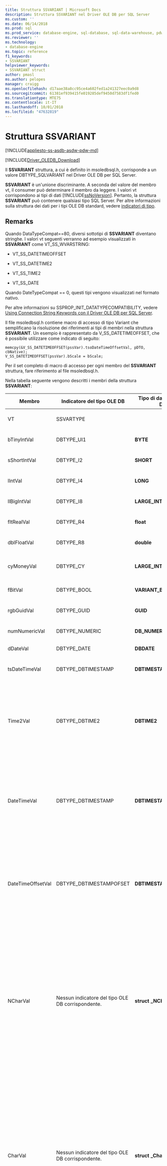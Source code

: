 ```yaml
---
title: Struttura SSVARIANT | Microsoft Docs
description: Struttura SSVARIANT nel Driver OLE DB per SQL Server
ms.custom: ''
ms.date: 06/14/2018
ms.prod: sql
ms.prod_service: database-engine, sql-database, sql-data-warehouse, pdw
ms.reviewer: ''
ms.technology:
- database-engine
ms.topic: reference
f1_keywords:
- SSVARIANT
helpviewer_keywords:
- SSVARIANT struct
author: pmasl
ms.author: pelopes
manager: craigg
ms.openlocfilehash: d17aae38a8cc95ce4a602fed1a241327eec0a9d8
ms.sourcegitcommit: 61381ef939415fe019285def9450d7583df1fed0
ms.translationtype: MTE75
ms.contentlocale: it-IT
ms.lasthandoff: 10/01/2018
ms.locfileid: "47632819"
---
```

# <a name="ssvariant-structure"></a>Struttura SSVARIANT
[!INCLUDE[appliesto-ss-asdb-asdw-pdw-md](../../../includes/appliesto-ss-asdb-asdw-pdw-md.md)]

[!INCLUDE[Driver_OLEDB_Download](../../../includes/driver_oledb_download.md)]

  Il **SSVARIANT** struttura, a cui è definito in msoledbsql.h, corrisponde a un valore DBTYPE_SQLVARIANT nel Driver OLE DB per SQL Server.  
  
 **SSVARIANT** è un'unione discriminante. A seconda del valore del membro vt, il consumer può determinare il membro da leggere. I valori vt corrispondono ai tipi di dati [!INCLUDE[ssNoVersion](../../../includes/ssnoversion-md.md)]. Pertanto, la struttura **SSVARIANT** può contenere qualsiasi tipo SQL Server. Per altre informazioni sulla struttura dei dati per i tipi OLE DB standard, vedere [indicatori di tipo](http://go.microsoft.com/fwlink/?LinkId=122171).  
  
## <a name="remarks"></a>Remarks  
 Quando DataTypeCompat==80, diversi sottotipi di **SSVARIANT** diventano stringhe. I valori vt seguenti verranno ad esempio visualizzati in **SSVARIANT** come VT_SS_WVARSTRING:  
  
-   VT_SS_DATETIMEOFFSET  
  
-   VT_SS_DATETIME2  
  
-   VT_SS_TIME2  
  
-   VT_SS_DATE  
  
 Quando DateTypeCompat == 0, questi tipi vengono visualizzati nel formato nativo.  
  
 Per altre informazioni su SSPROP_INIT_DATATYPECOMPATIBILITY, vedere [Using Connection String Keywords con il Driver OLE DB per SQL Server](../../oledb/applications/using-connection-string-keywords-with-oledb-driver-for-sql-server.md).  
  
 Il file msoledbsql.h contiene macro di accesso di tipo Variant che semplificano la risoluzione dei riferimenti ai tipi di membri nella struttura **SSVARIANT**. Un esempio è rappresentato da V_SS_DATETIMEOFFSET, che è possibile utilizzare come indicato di seguito:  
  
```  
memcpy(&V_SS_DATETIMEOFFSET(pssVar).tsoDateTimeOffsetVal, pDTO, cbNative);  
V_SS_DATETIMEOFFSET(pssVar).bScale = bScale;  
```  
  
 Per il set completo di macro di accesso per ogni membro del **SSVARIANT** struttura, fare riferimento al file msoledbsql.h.  
  
 Nella tabella seguente vengono descritti i membri della struttura **SSVARIANT**:  
  
|Membro|Indicatore del tipo OLE DB|Tipo di dati C di OLE DB|valore vt|Commenti|  
|------------|---------------------------|------------------------|--------------|--------------|  
|VT|SSVARTYPE|||Specifica il tipo di valore contenuto nella struttura **SSVARIANT**.|  
|bTinyIntVal|DBTYPE_UI1|**BYTE**|**VT_SS_UI1**|Supporta il **tinyint** [!INCLUDE[ssNoVersion](../../../includes/ssnoversion-md.md)] tipo di dati.|  
|sShortIntVal|DBTYPE_I2|**SHORT**|**VT_SS_I2**|Supporta il **smallint** [!INCLUDE[ssNoVersion](../../../includes/ssnoversion-md.md)] tipo di dati.|  
|lIntVal|DBTYPE_I4|**LONG**|**VT_SS_I4**|Supporta il **int** [!INCLUDE[ssNoVersion](../../../includes/ssnoversion-md.md)] tipo di dati.|  
|llBigIntVal|DBTYPE_I8|**LARGE_INTEGER**|**VT_SS_I8**|Supporta il **bigint** [!INCLUDE[ssNoVersion](../../../includes/ssnoversion-md.md)] tipo di dati.|  
|fltRealVal|DBTYPE_R4|**float**|**VT_SS_R4**|Supporta il **reali** [!INCLUDE[ssNoVersion](../../../includes/ssnoversion-md.md)] tipo di dati.|  
|dblFloatVal|DBTYPE_R8|**double**|**VT_SS_R8**|Supporta il **float** [!INCLUDE[ssNoVersion](../../../includes/ssnoversion-md.md)] tipo di dati.|  
|cyMoneyVal|DBTYPE_CY|**LARGE_INTEGER**|**VT_SS_MONEY VT_SS_SMALLMONEY**|Supporta il **denaro** e **smallmoney** [!INCLUDE[ssNoVersion](../../../includes/ssnoversion-md.md)] i tipi di dati.|  
|fBitVal|DBTYPE_BOOL|**VARIANT_BOOL**|**VT_SS_BIT**|Supporta il **bit** [!INCLUDE[ssNoVersion](../../../includes/ssnoversion-md.md)] tipo di dati.|  
|rgbGuidVal|DBTYPE_GUID|**GUID**|**VT_SS_GUID**|Supporta il **uniqueidentifier** [!INCLUDE[ssNoVersion](../../../includes/ssnoversion-md.md)] tipo di dati.|  
|numNumericVal|DBTYPE_NUMERIC|**DB_NUMERIC**|**VT_SS_NUMERIC**|Supporta il **numerico** [!INCLUDE[ssNoVersion](../../../includes/ssnoversion-md.md)] tipo di dati.|  
|dDateVal|DBTYPE_DATE|**DBDATE**|**VT_SS_DATE**|Supporta il tipo di dati **date**[!INCLUDE[ssNoVersion](../../../includes/ssnoversion-md.md)].|  
|tsDateTimeVal|DBTYPE_DBTIMESTAMP|**DBTIMESTAMP**|**VT_SS_SMALLDATETIME VT_SS_DATETIME VT_SS_DATETIME2**|Supporta il **smalldatetime**, **datetime**, e **datetime2** [!INCLUDE[ssNoVersion](../../../includes/ssnoversion-md.md)] i tipi di dati.|  
|Time2Val|DBTYPE_DBTIME2|**DBTIME2**|**VT_SS_TIME2**|Supporta il **tempo** [!INCLUDE[ssNoVersion](../../../includes/ssnoversion-md.md)] tipo di dati.<br /><br /> Include i membri indicati di seguito:<br /><br /> *tTime2Val* (**DBTIME2**)<br /><br /> *bScale* (**BYTE**) consente di specificare il fattore di scala *tTime2Val* valore.|  
|DateTimeVal|DBTYPE_DBTIMESTAMP|**DBTIMESTAMP**|**VT_SS_DATETIME2**|Supporta il **datetime2** [!INCLUDE[ssNoVersion](../../../includes/ssnoversion-md.md)] tipo di dati.<br /><br /> Include i membri indicati di seguito:<br /><br /> *tsDataTimeVal* (DBTIMESTAMP)<br /><br /> *bScale* (**BYTE**) consente di specificare il fattore di scala *tsDataTimeVal* valore.|  
|DateTimeOffsetVal|DBTYPE_DBTIMESTAMPOFSET|**DBTIMESTAMPOFFSET**|**VT_SS_DATETIMEOFFSET**|Supporta il **datetimeoffset** [!INCLUDE[ssNoVersion](../../../includes/ssnoversion-md.md)] tipo di dati.<br /><br /> Include i membri indicati di seguito:<br /><br /> *tsoDateTimeOffsetVal* (**DBTIMESTAMPOFFSET**)<br /><br /> *bScale* (**BYTE**) consente di specificare il fattore di scala *tsoDateTimeOffsetVal* valore.|  
|NCharVal|Nessun indicatore del tipo OLE DB corrispondente.|**struct _NCharVal**|**VT_SS_WVARSTRING,**<br /><br /> **VT_SS_WSTRING**|Supporta il **nchar** e **nvarchar** [!INCLUDE[ssNoVersion](../../../includes/ssnoversion-md.md)] i tipi di dati.<br /><br /> Include i membri indicati di seguito:<br /><br /> *sActualLength* (**breve**) specifica la lunghezza effettiva per la stringa a cui *pwchNCharVal* punti. Non include lo zero finale.<br /><br /> *sMaxLength* (**breve**) specifica la lunghezza massima per la stringa a cui *pwchNCharVal* punti.<br /><br /> *pwchNCharVal* (**WCHAR** \*) puntatore alla stringa.<br /><br /> Membri non utilizzati: *rgbReserved*, *dwReserved*, e *pwchReserved*.|  
|CharVal|Nessun indicatore del tipo OLE DB corrispondente.|**struct _CharVal**|**VT_SS_STRING,**<br /><br /> **VT_SS_VARSTRING**|Supporta il **char** e **varchar** [!INCLUDE[ssNoVersion](../../../includes/ssnoversion-md.md)] i tipi di dati.<br /><br /> Include i membri indicati di seguito:<br /><br /> *sActualLength* (**breve**) specifica la lunghezza effettiva per la stringa da cui *pchCharVal* punti. Non include lo zero finale.<br /><br /> *sMaxLength* (**breve**) specifica la lunghezza massima per la stringa da cui *pchCharVal* punti.<br /><br /> *pchCharVal* (**CHAR** \*) puntatore alla stringa.<br /><br /> Membri non utilizzati:<br /><br /> *rgbReserved*, *dwReserved*, e *pwchReserved*.|  
|BinaryVal|Nessun indicatore del tipo OLE DB corrispondente.|**struct _BinaryVal**|**VT_SS_VARBINARY,**<br /><br /> **VT_SS_BINARY**|Supporta il **binario** e **varbinary** [!INCLUDE[ssNoVersion](../../../includes/ssnoversion-md.md)] i tipi di dati.<br /><br /> Include i membri indicati di seguito:<br /><br /> *sActualLength* (**breve**) specifica la lunghezza effettiva per i dati a cui *prgbBinaryVal* punti.<br /><br /> *sMaxLength* (**breve**) specifica la lunghezza massima per i dati a cui *prgbBinaryVal* punti.<br /><br /> *prgbBinaryVal* (**BYTE** \*) puntatore ai dati binari.<br /><br /> Membro non utilizzato: *dwReserved*.|  
|UnknownType|UNUSED|UNUSED|UNUSED|UNUSED|  
|BLOBType|UNUSED|UNUSED|UNUSED|UNUSED|  
  
## <a name="see-also"></a>Vedere anche  
 [Tipi di dati &#40;OLE DB&#41;](../../oledb/ole-db-data-types/data-types-ole-db.md)  
  
  

